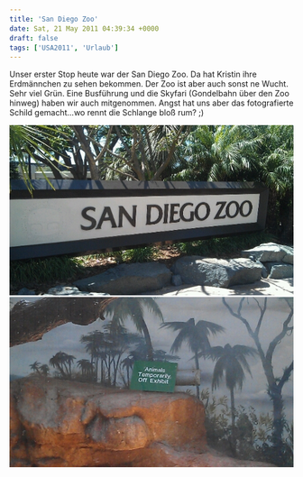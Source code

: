 ```yaml
---
title: 'San Diego Zoo'
date: Sat, 21 May 2011 04:39:34 +0000
draft: false
tags: ['USA2011', 'Urlaub']
---
```


Unser erster Stop heute war der San Diego Zoo. Da hat Kristin ihre Erdmännchen zu sehen bekommen. Der Zoo ist aber auch sonst ne Wucht. Sehr viel Grün. Eine Busführung und die Skyfari (Gondelbahn über den Zoo hinweg) haben wir auch mitgenommen. Angst hat uns aber das fotografierte Schild gemacht...wo rennt die Schlange bloß rum? ;)

![-461317766](/urlaub11to15-images/11/461317766-scaled1000.jpg?w=300)
![-462241287](/urlaub11to15-images/11/462241287-scaled1000.jpg?w=300)